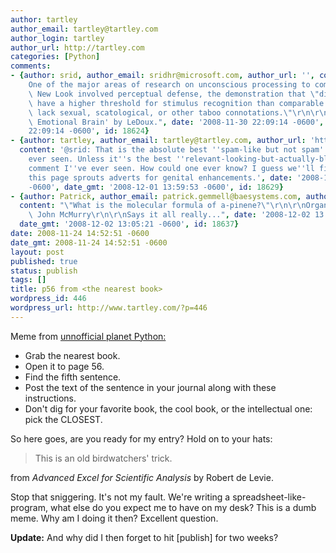 ```yaml
---
author: tartley
author_email: tartley@tartley.com
author_login: tartley
author_url: http://tartley.com
categories: [Python]
comments:
- {author: srid, author_email: sridhr@microsoft.com, author_url: '', content: "\"\
    One of the major areas of research on unconscious processing to come out of the\
    \ New Look involved perceptual defense, the demonstration that \"dirty\" words\
    \ have a higher threshold for stimulus recognition than comparable words that\
    \ lack sexual, scatological, or other taboo connotations.\"\r\n\r\n- from 'The\
    \ Emotional Brain' by LeDoux.", date: '2008-11-30 22:09:14 -0600', date_gmt: '2008-11-30
    22:09:14 -0600', id: 18624}
- {author: tartley, author_email: tartley@tartley.com, author_url: 'http://tartley.com',
  content: '@srid: That is the absolute best ''spam-like but not spam'' comment I''ve
    ever seen. Unless it''s the best ''relevant-looking-but-actually-blatant-spam''
    comment I''ve ever seen. How could one ever know? I guess we''ll find out when
    this page sprouts adverts for genital enhancements.', date: '2008-12-01 13:59:53
    -0600', date_gmt: '2008-12-01 13:59:53 -0600', id: 18629}
- {author: Patrick, author_email: patrick.gemmell@baesystems.com, author_url: '',
  content: "\"What is the molecular formula of a-pinene?\"\r\n\r\nOrganic Chemistry,\
    \ John McMurry\r\n\r\nSays it all really...", date: '2008-12-02 13:05:21 -0600',
  date_gmt: '2008-12-02 13:05:21 -0600', id: 18637}
date: 2008-11-24 14:52:51 -0600
date_gmt: 2008-11-24 14:52:51 -0600
layout: post
published: true
status: publish
tags: []
title: p56 from <the nearest book>
wordpress_id: 446
wordpress_url: http://www.tartley.com/?p=446
---
```


Meme from [unnofficial planet Python:](http://www.planetpython.org/)

-   Grab the nearest book.
-   Open it to page 56.
-   Find the fifth sentence.
-   Post the text of the sentence in your journal along with these
    instructions.
-   Don't dig for your favorite book, the cool book, or the intellectual
    one: pick the CLOSEST.

So here goes, are you ready for my entry? Hold on to your hats:

> This is an old birdwatchers' trick.

from *Advanced Excel for Scientific Analysis* by Robert de Levie.

Stop that sniggering. It's not my fault. We're writing a
spreadsheet-like-program, what else do you expect me to have on my desk?
This is a dumb meme. Why am I doing it then? Excellent question.

**Update:** And why did I then forget to hit \[publish\] for two weeks?
